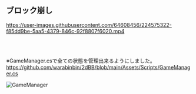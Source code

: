 ## ブロック崩し


https://user-images.githubusercontent.com/64608456/224575322-f85dd9be-5aa5-4379-846c-92f8807f6020.mp4


</BR>
</BR>

※GameManager.csで全ての状態を管理出来るようにしました。
https://github.com/warabinbin/2dBB/blob/main/Assets/Scripts/GameManager.cs

![GameManager](https://user-images.githubusercontent.com/64608456/224575249-3728df0d-6858-4fe5-a485-c6d1f23e25cf.JPG)
